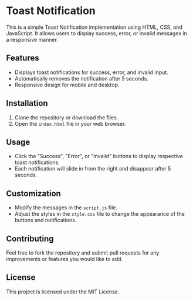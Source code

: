 # Toast Notification

This is a simple Toast Notification implementation using HTML, CSS, and JavaScript. It allows users to display success, error, or invalid messages in a responsive manner.

## Features

- Displays toast notifications for success, error, and invalid input.
- Automatically removes the notification after 5 seconds.
- Responsive design for mobile and desktop.

## Installation

1. Clone the repository or download the files.
2. Open the `index.html` file in your web browser.

## Usage

- Click the "Success", "Error", or "Invalid" buttons to display respective toast notifications.
- Each notification will slide in from the right and disappear after 5 seconds.

## Customization

- Modify the messages in the `script.js` file.
- Adjust the styles in the `style.css` file to change the appearance of the buttons and notifications.

## Contributing

Feel free to fork the repository and submit pull requests for any improvements or features you would like to add.

## License

This project is licensed under the MIT License.
